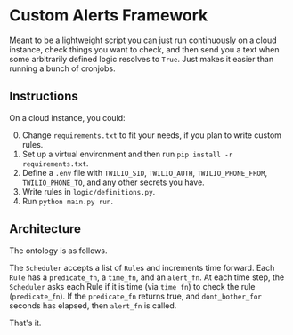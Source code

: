 # Custom Alerts Framework

Meant to be a lightweight script you can just run continuously on a cloud instance, check things you want to check, and then send you a text when some arbitrarily defined logic resolves to `True`. Just makes it easier than running a bunch of cronjobs.

## Instructions

On a cloud instance, you could: 

0. Change `requirements.txt` to fit your needs, if you plan to write custom rules.
1. Set up a virtual environment and then run `pip install -r requirements.txt`. 
2. Define a `.env` file with `TWILIO_SID`, `TWILIO_AUTH`, `TWILIO_PHONE_FROM`, `TWILIO_PHONE_TO`, and any other secrets you have.
3. Write rules in `logic/definitions.py`.
4. Run `python main.py run`.

## Architecture

The ontology is as follows. 

The `Scheduler` accepts a list of `Rule`s and increments time forward. Each `Rule` has a `predicate_fn`, a `time_fn`, and an `alert_fn`. At each time step, the `Scheduler` asks each Rule if it is time (via `time_fn`) to check the rule (`predicate_fn`). If the `predicate_fn` returns true, and `dont_bother_for` seconds has elapsed, then `alert_fn` is called.

That's it.
